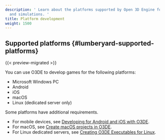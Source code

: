 ```yaml
---
description: ' Learn about the platforms supported by Open 3D Engine for developing games
  and simulations. '
title: Platform development
weight: 1500
---
```

## Supported platforms {#lumberyard-supported-platforms}

{{< preview-migrated >}}

You can use O3DE to develop games for the following platforms:
+ Microsoft Windows PC
+ Android
+ iOS
+ macOS
+ Linux \(dedicated server only\)

Some platforms have additional requirements\.
+ For mobile devices, see [Developing for Android and iOS with O3DE](/docs/user-guide/platforms/mobile-support.md)\.
+ For macOS, see [Create macOS projects in O3DE](/docs/userguide/macos/intro.md)\.
+ For Linux dedicated servers, see [Creating O3DE Executables for Linux](/docs/userguide/linux/intro.md)\.
